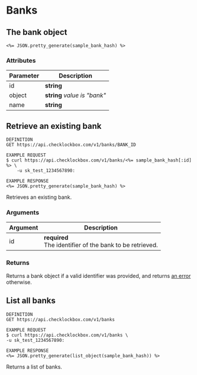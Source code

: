 # Banks

## The bank object

```shell
<%= JSON.pretty_generate(sample_bank_hash) %>
```

### Attributes

Parameter | Description
--------- | -----------
id | **string**
object | **string** *value is "bank"*
name | **string**

## Retrieve an existing bank

```shell
DEFINITION
GET https://api.checklockbox.com/v1/banks/BANK_ID

EXAMPLE REQUEST
$ curl https://api.checklockbox.com/v1/banks/<%= sample_bank_hash[:id] %> \
    -u sk_test_1234567890:

EXAMPLE RESPONSE
<%= JSON.pretty_generate(sample_bank_hash) %>
```

Retrieves an existing bank.

### Arguments

Argument | Description
--------- | -----------
id | **required**<br>The identifier of the bank to be retrieved.

### Returns

Returns a bank object if a valid identifier was provided, and returns [an error](#errors) otherwise.

## List all banks

```shell
DEFINITION
GET https://api.checklockbox.com/v1/banks

EXAMPLE REQUEST
$ curl https://api.checklockbox.com/v1/banks \
-u sk_test_1234567890:

EXAMPLE RESPONSE
<%= JSON.pretty_generate(list_object(sample_bank_hash)) %>
```

Returns a list of banks.